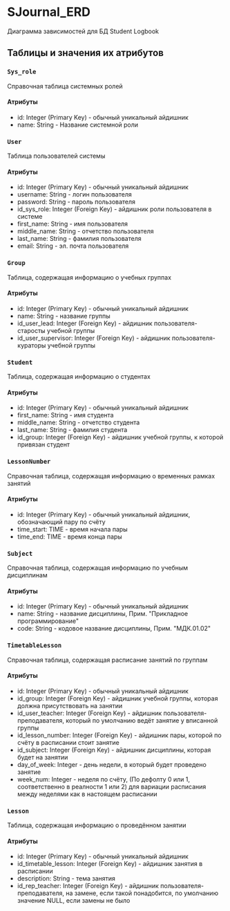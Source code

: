 # SJournal_ERD
Диаграмма зависимостей для БД Student Logbook

## Таблицы и значения их атрибутов
### `Sys_role`
Справочная таблица системных ролей
#### Атрибуты
 + id: Integer (Primary Key) - обычный уникальный айдишник
 + name: String - Название системной роли
### `User`
Таблица пользователей системы
#### Атрибуты
 + id: Integer (Primary Key) - обычный уникальный айдишник
 + username: String - логин пользователя
 + password: String - пароль пользователя
 + id_sys_role: Integer (Foreign Key) - айдишник роли пользователя в системе
 + first_name: String - имя пользователя
 + middle_name: String - отчетство пользователя
 + last_name: String - фамилия пользователя
 + email: String - эл. почта пользователя
### `Group`
Таблица, содержащая информацию о учебных группах
#### Атрибуты
 + id: Integer (Primary Key) - обычный уникальный айдишник
 + name: String - название группы
 + id_user_lead: Integer (Foreign Key) - айдишник пользователя-старосты учебной группы
 + id_user_supervisor: Integer (Foreign Key) - айдишник пользователя-кураторы учебной группы
### `Student`
Таблица, содержащая информацию о студентах
#### Атрибуты
 + id: Integer (Primary Key) - обычный уникальный айдишник
 + first_name: String - имя студента
 + middle_name: String - отчетство студента
 + last_name: String - фамилия студента
 + id_group: Integer (Foreign Key) - айдишник учебной группы, к которой привязан студент
### `LessonNumber`
Справочная таблица, содержащая информацию о временных рамках занятий
#### Атрибуты
 + id: Integer (Primary Key) - обычный уникальный айдишник, обозначающий пару по счёту
 + time_start: TIME - время начала пары
 + time_end: TIME - время конца пары
### `Subject`
Справочная таблица, содержащая информацию по учебным дисциплинам
#### Атрибуты
 + id: Integer (Primary Key) - обычный уникальный айдишник
 + name: String - название дисциплины, Прим. "Прикладное программирование"
 + code: String - кодовое название дисциплины, Прим. "МДК.01.02"
### `TimetableLesson`
Справочная таблица, содержащая расписание занятий по группам
#### Атрибуты
 + id: Integer (Primary Key) - обычный уникальный айдишник
 + id_group: Integer (Foreign Key) - айдишник учебной группы, которая должна присутствовать на занятии
 + id_user_teacher: Integer (Foreign Key) - айдишник пользователя-преподавателя, который по умолчанию ведёт занятие у вписанной группы
 + id_lesson_number: Integer (Foreign Key) - айдишник пары, которой по счёту в расписании стоит занятие
 + id_subject: Integer (Foreign Key) - айдишник дисциплины, которая будет на занятии
 + day_of_week: Integer - день недели, в который будет проведено занятие
 + week_num: Integer - неделя по счёту, (По дефолту 0 или 1, соответственно в реалности 1 или 2) для вариации расписания между неделями как в настоящем расписании
### `Lesson`
Таблица, содержащая информацию о проведённом занятии
#### Атрибуты
 + id: Integer (Primary Key) - обычный уникальный айдишник
 + id_timetable_lesson: Integer (Foreign Key) - айдишник занятия в расписании
 + description: String - тема занятия
 + id_rep_teacher: Integer (Foreign Key) - айдишник пользователя-преподавателя, на замене, если такой понадобится, по умолчанию значение NULL, если замены не было
